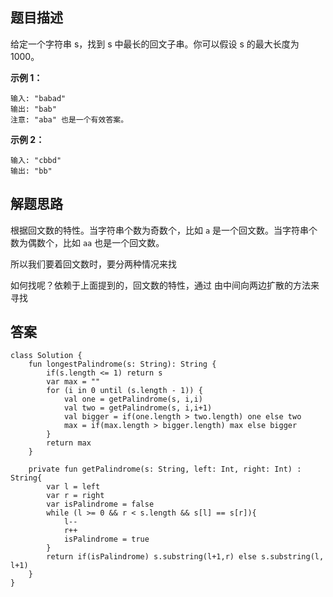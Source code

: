 ## 题目描述

给定一个字符串 s，找到 s 中最长的回文子串。你可以假设 s 的最大长度为 1000。

**示例 1：**


```
输入: "babad"
输出: "bab"
注意: "aba" 也是一个有效答案。
```

**示例 2：**


```
输入: "cbbd"
输出: "bb"
```

## 解题思路

根据回文数的特性。当字符串个数为奇数个，比如 ``a`` 是一个回文数。当字符串个数为偶数个，比如  ``aa`` 也是一个回文数。

所以我们要着回文数时，要分两种情况来找

如何找呢？依赖于上面提到的，回文数的特性，通过 由中间向两边扩散的方法来寻找

## 答案


```
class Solution {
    fun longestPalindrome(s: String): String {
        if(s.length <= 1) return s
        var max = ""
        for (i in 0 until (s.length - 1)) {
            val one = getPalindrome(s, i,i)
            val two = getPalindrome(s, i,i+1)
            val bigger = if(one.length > two.length) one else two
            max = if(max.length > bigger.length) max else bigger
        }
        return max
    }

    private fun getPalindrome(s: String, left: Int, right: Int) : String{
        var l = left
        var r = right
        var isPalindrome = false
        while (l >= 0 && r < s.length && s[l] == s[r]){
            l--
            r++
            isPalindrome = true
        }
        return if(isPalindrome) s.substring(l+1,r) else s.substring(l, l+1)
    }
}
```
